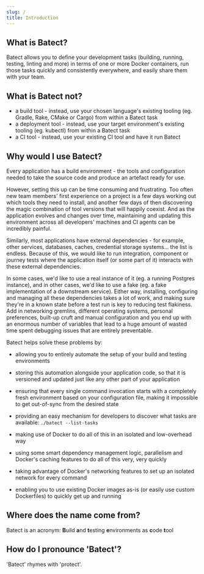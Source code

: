 ```yaml
---
slug: /
title: Introduction
---
```


## What is Batect?

Batect allows you to define your development tasks (building, running, testing, linting and more) in terms of one or more
Docker containers, run those tasks quickly and consistently everywhere, and easily share them with your team.

## What is Batect not?

- a build tool - instead, use your chosen language's existing tooling (eg. Gradle, Rake, CMake or Cargo) from within a Batect task
- a deployment tool - instead, use your target environment's existing tooling (eg. kubectl) from within a Batect task
- a CI tool - instead, use your existing CI tool and have it run Batect

## Why would I use Batect?

Every application has a build environment - the tools and configuration needed to take the source code and produce an artefact
ready for use.

However, setting this up can be time consuming and frustrating. Too often new team members' first experience on
a project is a few days working out which tools they need to install, and another few days of then discovering the magic
combination of tool versions that will happily coexist. And as the application evolves and changes over time, maintaining and
updating this environment across all developers' machines and CI agents can be incredibly painful.

Similarly, most applications have external dependencies - for example, other services, databases, caches, credential storage
systems... the list is endless. Because of this, we would like to run integration, component or journey tests where the
application itself (or some part of it) interacts with these external dependencies.

In some cases, we'd like to use a real instance of it (eg. a running Postgres instance), and in other cases, we'd like to use a
fake (eg. a fake implementation of a downstream service). Either way, installing, configuring and managing all these dependencies
takes a lot of work, and making sure they're in a known state before a test run is key to reducing test flakiness. Add in networking
gremlins, different operating systems, personal preferences, built-up cruft and manual configuration and you end up with an enormous
number of variables that lead to a huge amount of wasted time spent debugging issues that are entirely preventable.

Batect helps solve these problems by:

- allowing you to entirely automate the setup of your build and testing environments

- storing this automation alongside your application code, so that it is versioned and updated just like any other part of
  your application

- ensuring that every single command invocation starts with a completely fresh environment based on your configuration file,
  making it impossible to get out-of-sync from the desired state

- providing an easy mechanism for developers to discover what tasks are available: `./batect --list-tasks`

- making use of Docker to do all of this in an isolated and low-overhead way

- using some smart dependency management logic, parallelism and Docker's caching features to do all of this very, very quickly

- taking advantage of Docker's networking features to set up an isolated network for every command

- enabling you to use existing Docker images as-is (or easily use custom Dockerfiles) to quickly get up and running

## Where does the name come from?

Batect is an acronym: **B**uild **a**nd **t**esting **e**nvironments as **c**ode **t**ool

## How do I pronounce 'Batect'?

'Batect' rhymes with 'protect'.
